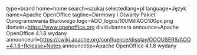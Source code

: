 type=brand
home=home
search=szukaj
selectedlang=pl
language=Język
name=Apache OpenOffice
tagline=Darmowy i Otwarty Pakiet Oprogramowania Biurowego
logo=AOO_logos/100MillAOO100px.png
domain=https://www.openoffice.org
divid=bannera
announce=Apache OpenOffice 4.1.8 wydany
announceurl=https://cwiki.apache.org/confluence/display/OOOUSERS/AOO+4.1.8+Release+Notes
announcetip=Apache OpenOffice 4.1.8 wydany
~~~~~~
